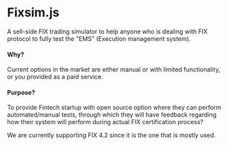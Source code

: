 # Fixsim.js

A sell-side FIX trading simulator to help anyone who is dealing with FIX protocol to fully test the "EMS" (Execution management system).

#### Why?
Current options in the market are either manual or with limited functionality, or you provided as a paid service.

#### Purpose?
To provide Fintech startup with open source option where they can perform automated/manual tests, through which they will have feedback regarding how their system will perform during actual FIX certification process?


We are currently supporting FIX 4.2 since it is the one that is mostly used.
